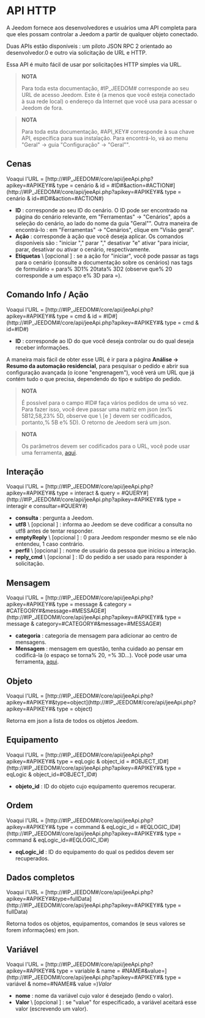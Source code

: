 # API HTTP

A Jeedom fornece aos desenvolvedores e usuários uma API completa para que eles possam controlar a Jeedom a partir de qualquer objeto conectado.

Duas APIs estão disponíveis : um piloto JSON RPC 2 orientado ao desenvolvedor.0 e outro via solicitação de URL e HTTP.

Essa API é muito fácil de usar por solicitações HTTP simples via URL.

> **NOTA**
>
> Para toda esta documentação, \#IP\_JEEDOM\# corresponde ao seu URL de acesso Jeedom. Este é (a menos que você esteja conectado à sua rede local) o endereço da Internet que você usa para acessar o Jeedom de fora.

> **NOTA**
>
> Para toda esta documentação, \#API\_KEY\# corresponde à sua chave API, específica para sua instalação. Para encontrá-lo, vá ao menu "Geral" → guia "Configuração" → "Geral"".

## Cenas

Voaqui l'URL = [http://\#IP\_JEEDOM\#/core/api/jeeApi.php?apikey=\#APIKEY\#& type = cenário & id = \#ID\#&action=\#ACTION\#](http://#IP_JEEDOM#/core/api/jeeApi.php?apikey=#APIKEY#& type = cenário & id=#ID#&action=#ACTION#)

- **ID** : corresponde ao seu ID do cenário. O ID pode ser encontrado na página do cenário relevante, em "Ferramentas" → "Cenários", após a seleção do cenário, ao lado do nome da guia "Geral"". Outra maneira de encontrá-lo : em "Ferramentas" → "Cenários", clique em "Visão geral".
- **Ação** : corresponde à ação que você deseja aplicar. Os comandos disponíveis são : "iniciar "," parar "," desativar "e" ativar "para iniciar, parar, desativar ou ativar o cenário, respectivamente.
- **Etiquetas** \ [opcional \] : se a ação for "iniciar", você pode passar as tags para o cenário (consulte a documentação sobre os cenários) nas tags de formulário = para% 3D1% 20tata% 3D2 (observe que% 20 corresponde a um espaço e% 3D para =).

##  Comando Info / Ação

Voaqui l'URL = [http://\#IP\_JEEDOM\#/core/api/jeeApi.php?apikey=\#APIKEY\#& type = cmd & id = \#ID\#](http://#IP_JEEDOM#/core/api/jeeApi.php?apikey=#APIKEY#& type = cmd & id=#ID#)

- **ID** : corresponde ao ID do que você deseja controlar ou do qual deseja receber informações.

A maneira mais fácil de obter esse URL é ir para a página **Análise → Resumo da automação residencial**, para pesquisar o pedido e abrir sua configuração avançada (o ícone "engrenagem"), você verá um URL que já contém tudo o que precisa, dependendo do tipo e subtipo do pedido.

> **NOTA**
>
> É possível para o campo \#ID\# faça vários pedidos de uma só vez. Para fazer isso, você deve passar uma matriz em json (ex% 5B12,58,23% 5D, observe que \ [e \] devem ser codificados, portanto,% 5B e% 5D). O retorno de Jeedom será um json.

> **NOTA**
>
> Os parâmetros devem ser codificados para o URL, você pode usar uma ferramenta, [aqui](https://meyerweb.com/eric/tools/dencoder/).

## Interação

Voaqui l'URL = [http://\#IP\_JEEDOM\#/core/api/jeeApi.php?apikey=\#APIKEY\#& type = interact & query = \#QUERY\#](http://#IP_JEEDOM#/core/api/jeeApi.php?apikey=#APIKEY#& type = interagir e consultar=#QUERY#)

- **consulta** : pergunta a Jeedom.
- **utf8** \ [opcional \] : informa ao Jeedom se deve codificar a consulta no utf8 antes de tentar responder.
- **emptyReply** \ [opcional \] : 0 para Jeedom responder mesmo se ele não entendeu, 1 caso contrário.
- **perfil** \ [opcional \] : nome de usuário da pessoa que iniciou a interação.
- **reply\_cmd** \ [opcional \] : ID do pedido a ser usado para responder à solicitação.

## Mensagem

Voaqui l'URL = [http://\#IP\_JEEDOM\#/core/api/jeeApi.php?apikey=\#APIKEY\#& type = message & category = \#CATEGORY\#&message=\#MESSAGE\#](http://#IP_JEEDOM#/core/api/jeeApi.php?apikey=#APIKEY#& type = message & category=#CATEGORY#&message=#MESSAGE#)

- **categoria** : categoria de mensagem para adicionar ao centro de mensagens.
- **Mensagem** : mensagem em questão, tenha cuidado ao pensar em codificá-la (o espaço se torna% 20, =% 3D…). Você pode usar uma ferramenta, [aqui](https://meyerweb.com/eric/tools/dencoder/).

## Objeto

Voaqui l'URL = [http://\#IP\_JEEDOM\#/core/api/jeeApi.php?apikey=\#APIKEY\#&type=object](http://#IP_JEEDOM#/core/api/jeeApi.php?apikey=#APIKEY#& type = object)

Retorna em json a lista de todos os objetos Jeedom.

## Equipamento

Voaqui l'URL = [http://\#IP\_JEEDOM\#/core/api/jeeApi.php?apikey=\#APIKEY\#& type = eqLogic & object\_id = \#OBJECT\_ID\#](http://#IP_JEEDOM#/core/api/jeeApi.php?apikey=#APIKEY#& type = eqLogic & object_id=#OBJECT_ID#)

- **objeto\_id** : ID do objeto cujo equipamento queremos recuperar.

## Ordem

Voaqui l'URL = [http://\#IP\_JEEDOM\#/core/api/jeeApi.php?apikey=\#APIKEY\#& type = command & eqLogic\_id = \#EQLOGIC\_ID\#](http://#IP_JEEDOM#/core/api/jeeApi.php?apikey=#APIKEY#& type = command & eqLogic_id=#EQLOGIC_ID#)

- **eqLogic\_id** : ID do equipamento do qual os pedidos devem ser recuperados.

## Dados completos

Voaqui l'URL = [http://\#IP\_JEEDOM\#/core/api/jeeApi.php?apikey=\#APIKEY\#&type=fullData](http://#IP_JEEDOM#/core/api/jeeApi.php?apikey=#APIKEY#& type = fullData)

Retorna todos os objetos, equipamentos, comandos (e seus valores se forem informações) em json.

## Variável

Voaqui l'URL = [http://\#IP\_JEEDOM\#/core/api/jeeApi.php?apikey=\#APIKEY\#& type = variable & name = \#NAME\#&value=](http://#IP_JEEDOM#/core/api/jeeApi.php?apikey=#APIKEY#& type = variável & nome=#NAME#& value =)*Valor*

- **nome** : nome da variável cujo valor é desejado (lendo o valor).
- **Valor** \ [opcional \] : se "value" for especificado, a variável aceitará esse valor (escrevendo um valor).
